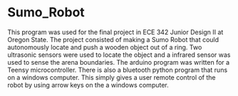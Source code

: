 # Sumo_Robot

This program was used for the final project in ECE 342 Junior Design II at Oregon State. The project consisted of making a Sumo Robot that could autonomously locate and push a wooden object out of a ring. Two ultrasonic sensors were used to locate the object and a infrared sensor was used to sense the arena boundaries. The arduino program was written for a Teensy microcontroller. There is also a bluetooth python program that runs on a windows computer. This simply gives a user remote control of the robot by using arrow keys on the a windows computer.
